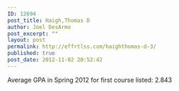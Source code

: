 ```yaml
---
ID: 12694
post_title: Haigh,Thomas D
author: Joel DesArmo
post_excerpt: ""
layout: post
permalink: http://effrtlss.com/haighthomas-d-3/
published: true
post_date: 2012-11-02 20:52:42
---
```

<p>Average GPA in Spring 2012 for first course listed: 2.843</p>